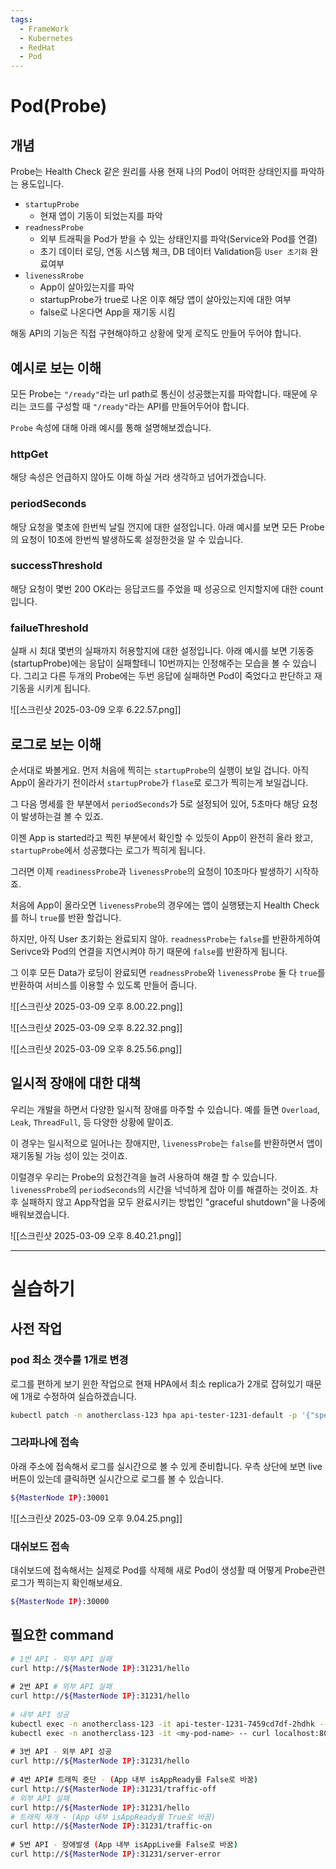 ```yaml
---
tags:
  - FrameWork
  - Kubernetes
  - RedHat
  - Pod
---
```

# Pod(Probe)
## 개념
Probe는 Health Check 같은 원리를 사용 현재 나의 Pod이 어떠한 상태인지를 파악하는 용도입니다.

- `startupProbe`
	-  현재 앱이 기동이 되었는지를 파악
- `readnessProbe`
	- 외부 트래픽을 Pod가 받을 수 있는 상태인지를 파악(Service와 Pod를 연결)
	- 초기 데이터 로딩, 연동 시스템 체크, DB 데이터 Validation등 `User 초기화` 완료여부
- `livenessRrobe`
	- App이 살아있는지를 파악
	- startupProbe가 true로 나온 이후 해당 앱이 살아있는지에 대한 여부
	- false로 나온다면 App을 재기동 시킴

해동 API의 기능은 직접 구현해야하고 상황에 맞게 로직도 만들어 두어야 합니다.

## 예시로 보는 이해
모든 Probe는 `"/ready"`라는 url path로 통신이 성공했는지를 파악합니다.
때문에 우리는 코드를 구성할 때 `"/ready"`라는 API를 만들어두어야 합니다.

`Probe` 속성에 대해 아래 예시를 통해 설명해보겠습니다.

### httpGet
해당 속성은 언급하지 않아도 이해 하실 거라 생각하고 넘어가겠습니다.

### periodSeconds
해당 요청을 몇초에 한번씩 날릴 껀지에 대한 설정입니다.
아래 예시를 보면 모든 Probe의 요청이 10초에 한번씩 발생하도록 설정한것을 알 수 있습니다.

### successThreshold
해당 요청이 몇번 200 OK라는 응답코드를 주었을 때 성공으로 인지할지에 대한 count입니다.

### failueThreshold
실패 시 최대 몇번의 실패까지 허용할지에 대한 설정입니다.
아래 예시를 보면 기동중(startupProbe)에는 응답이 실패할테니 10번까지는 인정해주는 모습을 볼 수 있습니다.
그리고 다른 두개의 Probe에는 두번 응답에 실패하면 Pod이 죽었다고 판단하고 재기동을 시키게 됩니다.

![[스크린샷 2025-03-09 오후 6.22.57.png]]

## 로그로 보는 이해
순서대로 봐볼게요.
먼저 처음에 찍히는 `startupProbe`의 실행이 보일 겁니다. 아직 App이 올라가기 전이라서 `startupProbe`가 `flase`로 로그가 찍히는게 보일겁니다.

그 다음 명세를 한 부분에서 `periodSeconds`가 5로 설정되어 있어, 5초마다 해당 요청이 발생하는걸 볼 수 있죠.

이젠 App is started라고 찍힌 부분에서 확인할 수 있듯이 App이 완전히 올라 왔고, `startupProbe`에서 성공했다는 로그가 찍히게 됩니다.

그러면 이제 `readinessProbe`과 `livenessProbe`의 요청이 10초마다 발생하기 시작하죠.

처음에 App이 올라오면 `livenessProbe`의 경우에는 앱이 실행됐는지 Health Check를 하니 `true`를 반환 할겁니다.

하지만, 아직 User 초기화는 완료되지 않아. `readnessProbe`는 `false`를 반환하게하여 Serivce와 Pod의 연결을 지연시켜야 하기 때문에 `false`를 반환하게 됩니다.

그 이후 모든 Data가 로딩이 완료되면 `readnessProbe`와 `livenessProbe` 둘 다 `true`를 반환하여 서비스를 이용할 수 있도록 만들어 줍니다.

![[스크린샷 2025-03-09 오후 8.00.22.png]]

![[스크린샷 2025-03-09 오후 8.22.32.png]]

![[스크린샷 2025-03-09 오후 8.25.56.png]]

## 일시적 장애에 대한 대책
우리는 개발을 하면서 다양한 일시적 장애를 마주할 수 있습니다.
예를 들면 `Overload`, `Leak`, `ThreadFull`, 등 다양한 상황에 말이죠.

이 경우는 일시적으로 일어나는 장애지만, `livenessProbe`는 `false`를 반환하면서 앱이 재기동될 가능 성이 있는 것이죠.

이럴경우 우리는 Probe의 요청간격을 늘려 사용하여 해결 할 수 있습니다.
`livenessProbe`의 `periodSeconds`의 시간을 넉넉하게 잡아 이를 해결하는 것이죠.
차후 실패하지 않고 App작업을 모두 완료시키는 방법인 "graceful shutdown"을 나중에 배워보겠습니다.

![[스크린샷 2025-03-09 오후 8.40.21.png]]


---
# 실습하기
## 사전 작업
### pod 최소 갯수를 1개로 변경
로그를 편하게 보기 윈한 작업으로 현재 HPA에서 최소 replica가 2개로 잡혀있기 때문에 1개로 수정하여 실습하겠습니다.

```bash
kubectl patch -n anotherclass-123 hpa api-tester-1231-default -p '{"spec":{"minReplicas":1}}'
```

### 그라파나에 접속
아래 주소에 접속해서 로그를 실시간으로 볼 수 있게 준비합니다.
우측 상단에 보면 live버튼이 있는데 클릭하면 실시간으로 로그를 볼 수 있습니다.
```bash
${MasterNode IP}:30001
```
![[스크린샷 2025-03-09 오후 9.04.25.png]]

### 대쉬보드 접속
대쉬보드에 접속해서는 실제로 Pod를 삭제해 새로 Pod이 생성활 때 어떻게 Probe관련 로그가 찍히는지 확인해보세요.
```bash
${MasterNode IP}:30000
```

## 필요한 command
```bash
# 1번 API - 외부 API 실패  
curl http://${MasterNode IP}:31231/hello  
  
﻿# 2번 API # 외부 API 실패  
curl http://${MasterNode IP}:31231/hello  
  
# 내부 API 성공  
kubectl exec -n anotherclass-123 -it api-tester-1231-7459cd7df-2hdhk -- curl localhost:8080/hello  
kubectl exec -n anotherclass-123 -it <my-pod-name> -- curl localhost:8080/hello  
  
﻿# 3번 API - 외부 API 성공  
curl http://${MasterNode IP}:31231/hello  
  
﻿# 4번 API# 트래픽 중단 - (App 내부 isAppReady를 False로 바꿈)  
curl http://${MasterNode IP}:31231/traffic-off  
# 외부 API 실패  
curl http://${MasterNode IP}:31231/hello﻿
# 트래픽 재개 - (App 내부 isAppReady를 True로 바꿈)  
curl http://${MasterNode IP}:31231/traffic-on  
  
﻿# 5번 API - 장애발생 (App 내부 isAppLive를 False로 바꿈)  
curl http://${MasterNode IP}:31231/server-error
```